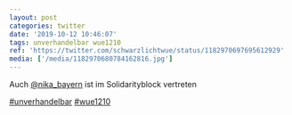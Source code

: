 ```yaml
---
layout: post
categories: twitter
date: '2019-10-12 10:46:07'
tags: unverhandelbar wue1210
ref: 'https://twitter.com/schwarzlichtwue/status/1182970697695612929'
media: ['/media/1182970680784162816.jpg']
---
```

Auch [@nika_bayern](https://twitter.com/nika_bayern) ist im Solidarityblock vertreten

[#unverhandelbar](/t/unverhandelbar) [#wue1210](/t/wue1210) 